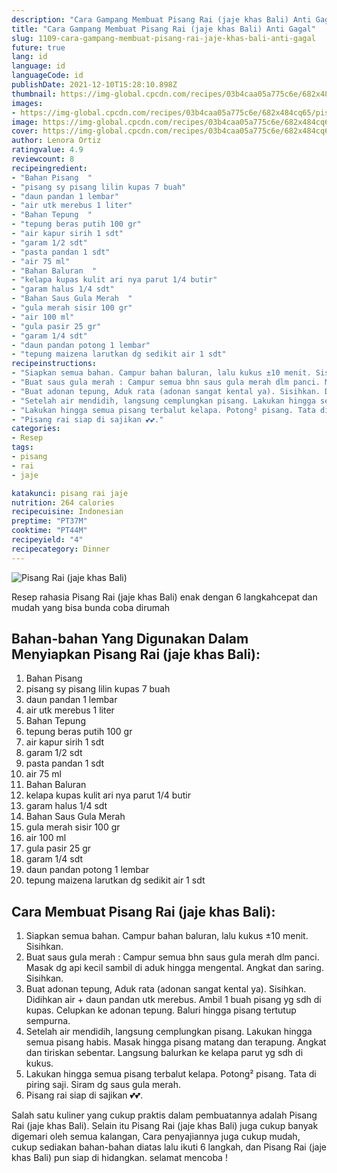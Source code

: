 ```yaml
---
description: "Cara Gampang Membuat Pisang Rai (jaje khas Bali) Anti Gagal"
title: "Cara Gampang Membuat Pisang Rai (jaje khas Bali) Anti Gagal"
slug: 1109-cara-gampang-membuat-pisang-rai-jaje-khas-bali-anti-gagal
future: true
lang: id
language: id
languageCode: id
publishDate: 2021-12-10T15:28:10.898Z 
thumbnail: https://img-global.cpcdn.com/recipes/03b4caa05a775c6e/682x484cq65/pisang-rai-jaje-khas-bali-foto-resep-utama.png
images:
- https://img-global.cpcdn.com/recipes/03b4caa05a775c6e/682x484cq65/pisang-rai-jaje-khas-bali-foto-resep-utama.png
image: https://img-global.cpcdn.com/recipes/03b4caa05a775c6e/682x484cq65/pisang-rai-jaje-khas-bali-foto-resep-utama.png
cover: https://img-global.cpcdn.com/recipes/03b4caa05a775c6e/682x484cq65/pisang-rai-jaje-khas-bali-foto-resep-utama.png
author: Lenora Ortiz
ratingvalue: 4.9
reviewcount: 8
recipeingredient:
- "Bahan Pisang  "
- "pisang sy pisang lilin kupas 7 buah"
- "daun pandan 1 lembar"
- "air utk merebus 1 liter"
- "Bahan Tepung  "
- "tepung beras putih 100 gr"
- "air kapur sirih 1 sdt"
- "garam 1/2 sdt"
- "pasta pandan 1 sdt"
- "air 75 ml"
- "Bahan Baluran  "
- "kelapa kupas kulit ari nya parut 1/4 butir"
- "garam halus 1/4 sdt"
- "Bahan Saus Gula Merah  "
- "gula merah sisir 100 gr"
- "air 100 ml"
- "gula pasir 25 gr"
- "garam 1/4 sdt"
- "daun pandan potong 1 lembar"
- "tepung maizena larutkan dg sedikit air 1 sdt"
recipeinstructions:
- "Siapkan semua bahan. Campur bahan baluran, lalu kukus ±10 menit. Sisihkan."
- "Buat saus gula merah : Campur semua bhn saus gula merah dlm panci. Masak dg api kecil sambil di aduk hingga mengental. Angkat dan saring. Sisihkan."
- "Buat adonan tepung, Aduk rata (adonan sangat kental ya). Sisihkan. Didihkan air + daun pandan utk merebus. Ambil 1 buah pisang yg sdh di kupas. Celupkan ke adonan tepung. Baluri hingga pisang tertutup sempurna."
- "Setelah air mendidih, langsung cemplungkan pisang. Lakukan hingga semua pisang habis. Masak hingga pisang matang dan terapung. Angkat dan tiriskan sebentar. Langsung balurkan ke kelapa parut yg sdh di kukus."
- "Lakukan hingga semua pisang terbalut kelapa. Potong² pisang. Tata di piring saji. Siram dg saus gula merah."
- "Pisang rai siap di sajikan 💕💕."
categories:
- Resep
tags:
- pisang
- rai
- jaje

katakunci: pisang rai jaje 
nutrition: 264 calories
recipecuisine: Indonesian
preptime: "PT37M"
cooktime: "PT44M"
recipeyield: "4"
recipecategory: Dinner
---
```



![Pisang Rai (jaje khas Bali)](https://img-global.cpcdn.com/recipes/03b4caa05a775c6e/682x484cq65/pisang-rai-jaje-khas-bali-foto-resep-utama.png)

Resep rahasia Pisang Rai (jaje khas Bali)  enak dengan 6 langkahcepat dan mudah yang bisa bunda coba dirumah

<!--inarticleads1-->

## Bahan-bahan Yang Digunakan Dalam Menyiapkan Pisang Rai (jaje khas Bali):

1. Bahan Pisang  
1. pisang sy pisang lilin kupas 7 buah
1. daun pandan 1 lembar
1. air utk merebus 1 liter
1. Bahan Tepung  
1. tepung beras putih 100 gr
1. air kapur sirih 1 sdt
1. garam 1/2 sdt
1. pasta pandan 1 sdt
1. air 75 ml
1. Bahan Baluran  
1. kelapa kupas kulit ari nya parut 1/4 butir
1. garam halus 1/4 sdt
1. Bahan Saus Gula Merah  
1. gula merah sisir 100 gr
1. air 100 ml
1. gula pasir 25 gr
1. garam 1/4 sdt
1. daun pandan potong 1 lembar
1. tepung maizena larutkan dg sedikit air 1 sdt



<!--inarticleads2-->

## Cara Membuat Pisang Rai (jaje khas Bali):

1. Siapkan semua bahan. Campur bahan baluran, lalu kukus ±10 menit. Sisihkan.
1. Buat saus gula merah : Campur semua bhn saus gula merah dlm panci. Masak dg api kecil sambil di aduk hingga mengental. Angkat dan saring. Sisihkan.
1. Buat adonan tepung, Aduk rata (adonan sangat kental ya). Sisihkan. Didihkan air + daun pandan utk merebus. Ambil 1 buah pisang yg sdh di kupas. Celupkan ke adonan tepung. Baluri hingga pisang tertutup sempurna.
1. Setelah air mendidih, langsung cemplungkan pisang. Lakukan hingga semua pisang habis. Masak hingga pisang matang dan terapung. Angkat dan tiriskan sebentar. Langsung balurkan ke kelapa parut yg sdh di kukus.
1. Lakukan hingga semua pisang terbalut kelapa. Potong² pisang. Tata di piring saji. Siram dg saus gula merah.
1. Pisang rai siap di sajikan 💕💕.




Salah satu kuliner yang cukup praktis dalam pembuatannya adalah  Pisang Rai (jaje khas Bali). Selain itu  Pisang Rai (jaje khas Bali)  juga cukup banyak digemari oleh semua kalangan, Cara penyajiannya juga cukup mudah, cukup sediakan bahan-bahan diatas lalu ikuti 6 langkah, dan  Pisang Rai (jaje khas Bali)  pun siap di hidangkan. selamat mencoba !
